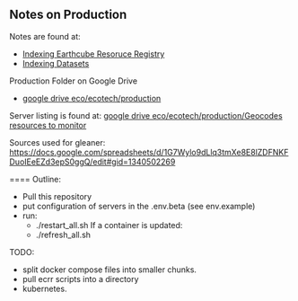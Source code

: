 ## Notes on Production

Notes are found at:

* [Indexing Earthcube Resoruce Registry](./Indexing%20ECRR.md)
* [Indexing Datasets](./Indexing%20Datasets.md)

Production Folder on Google Drive
* [google drive eco/ecotech/production](https://drive.google.com/drive/folders/1vhNgUEX3SGUKv4tJStVPjQRbJm4nbWuK?usp=sharing)


Server listing is found at:
[google drive eco/ecotech/production/Geocodes resources to monitor](https://docs.google.com/spreadsheets/d/1ouXQtQpj-r03MtJ7ax06MwDQhaOgtHGle0w1ERmG6_Y/edit#gid=1417756058
)

Sources used for gleaner: https://docs.google.com/spreadsheets/d/1G7Wylo9dLlq3tmXe8E8lZDFNKFDuoIEeEZd3epS0ggQ/edit#gid=1340502269

====
Outline:

* Pull this repository
* put configuration of servers in the .env.beta (see env.example)
* run:
  * ./restart_all.sh
If a container is updated:
  * ./refresh_all.sh

TODO:
* split docker compose files into smaller chunks.
* pull ecrr scripts into a directory
* kubernetes.



